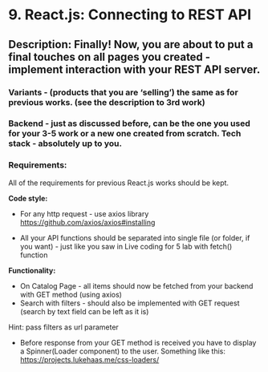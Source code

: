 # 9. React.js: Connecting to REST API

## Description: Finally! Now, you are about to put a final touches on all pages you created - implement interaction with your REST API server.


### Variants -  (products that you are ‘selling’) the same as for previous works. (see the description to 3rd work)


### Backend - just as discussed before, can be the one you used for your 3-5 work or a new one created from scratch. Tech stack - absolutely up to you.

### Requirements:

All of the requirements for previous React.js works should be kept.

**Code style:**

- For any http request - use axios library
https://github.com/axios/axios#installing

 - All your API functions should be separated into single file (or folder, if you want) - just like you saw in Live coding for 5 lab with fetch() function
 
**Functionality:**

- On Catalog Page - all items should now be fetched from your backend with GET method (using axios)
- Search with filters - should also be implemented with GET request (search by text field can be left as it is)

Hint: pass filters as url parameter
- Before response from your GET method is received you have to display a Spinner(Loader component) to the user. Something like this: https://projects.lukehaas.me/css-loaders/
